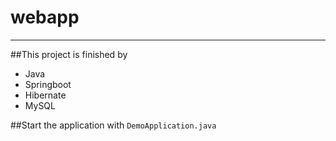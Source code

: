 # webapp
***

##This project is finished by
- Java
- Springboot
- Hibernate
- MySQL

##Start the application with
```DemoApplication.java```
